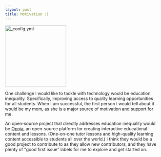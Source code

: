 ```yaml
---
layout: post
title: Motivation :)
---
```


<img src="{{ site.baseurl }}/images/sillyHangyodon.gif" alt="_config.yml" height="200">

One challenge I would like to tackle with technology would be education inequality. Specifically, improving access to quality learning opportunities for all students. When I am successful, the first person I would tell about it would be my mom, as she is a major source of motivation and support for me. 

An open-source project that directly addresses education inequality would be [Oppia](https://github.com/oppia/oppia), an open-source platform for creating interactive educational content and lessons. (One-on-one tutor lessons and high-quality learning content accessible to students all over the world.) I think they would be a good project to contribute to as they allow new contributors, and they have plenty of "good first issue" labels for me to explore and get started on. 
